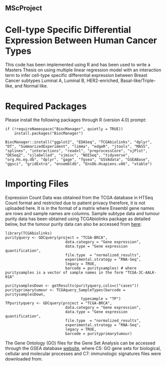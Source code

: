 ## MScProject
# Cell-type Specific Differential Expression Between Human Cancer Types

This code has been implemented using R and has been used to write a Masters Thesis on using multiple linear regression model with an interaction term to infer cell-type specific differential expression between Breast Cancer subtypes Luminal A, Luminal B, HER2-enriched, Basal-like/Triple-like, and Normal like.

# Required Packages 
Please install the following packages through R (version 4.0) prompt:
```
if (!requireNamespace("BiocManager", quietly = TRUE))
    install.packages("BiocManager")

BiocManager::install("ggplot2", "EDASeq", "TCGAbiolinks", "dplyr", "DT", "SummarizedExperiment", "limma", "edgeR", "jtools", "MASS", "splines", "interactions", "readxl", "preprocessCore", "sjPlot", "DESeq2", "sjlabelled", "sjmisc", "NOISeq", "tidyverse", "org.Hs.eg.db", "dplyr", "gage", "fgsea", "GSVAdata", "GSEABase", "ggsci", "gridExtra", "ensembldb", "EnsDb.Hsapiens.v86", "xtable")
```

# Importing Files
Expression Count Data was obtained from the TCGA database in HTSeq Count format and restricted due to patient privacy therefore, it is not uploaded here. It is in the format of a matrix where Ensembl gene names are rows and sample names are columns.
Sample subtype data and tumour purity data has been obtained using TCGAbiolinks package as detailed below, but the tumour purity data can also be accessed from [here](https://www.nature.com/articles/ncomms9971#Sec14):

```
library(TCGAbiolinks)
purityquery <- GDCquery(project = "TCGA-BRCA", 
                           data.category = "Gene expression",
                           data.type = "Gene expression quantification",
                           file.type  = "normalized_results",
                           experimental.strategy = "RNA-Seq",
                           legacy = TRUE,
                           barcode = puritysamples) # where puritysamples is a vector of sample names in the form "TCGA-3C-AALK-01A"

puritysamplesDown <- getResults(purityquery,cols=c("cases"))
purityprimarytumour <- TCGAquery_SampleTypes(barcode = puritysamplesDown,
                                  typesample = "TP")
TPpurityquery <- GDCquery(project = "TCGA-BRCA", 
                           data.category = "Gene expression",
                           data.type = "Gene expression quantification",
                           file.type  = "normalized_results",
                           experimental.strategy = "RNA-Seq",
                           legacy = TRUE,
                           barcode = purityprimarytumour)
```

The Gene Ontology (GO) files for the Gene Set Analysis can be accessed through the GSEA database [website](https://www.gsea-msigdb.org/gsea/msigdb/collections.jsp), where C5: GO gene sets for biological, cellular and molecular processes and C7: immunologic signatures files were downloaded from.
















